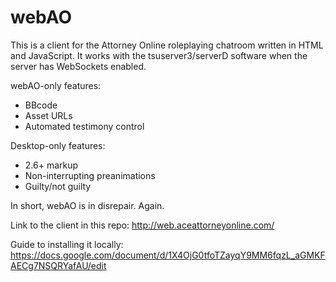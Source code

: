 # webAO

This is a client for the Attorney Online roleplaying chatroom written in HTML and JavaScript.
It works with the tsuserver3/serverD software when the server has WebSockets enabled.

webAO-only features:
 - BBcode
 - Asset URLs
 - Automated testimony control

Desktop-only features:
 - 2.6+ markup
 - Non-interrupting preanimations
 - Guilty/not guilty

In short, webAO is in disrepair. Again.
 
Link to the client in this repo: http://web.aceattorneyonline.com/

Guide to installing it locally: https://docs.google.com/document/d/1X4OjG0tfoTZayqY9MM6fqzL_aGMKFAECg7NSQRYafAU/edit
